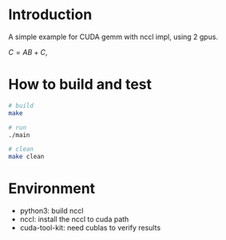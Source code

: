 # Introduction

A simple example for CUDA gemm with nccl impl, using 2 gpus.

$C = AB + C$,

# How to build and test

```bash
# build
make

# run
./main

# clean
make clean

```

# Environment

- python3: build nccl
- nccl: install the nccl to cuda path
- cuda-tool-kit: need cublas to verify results 
